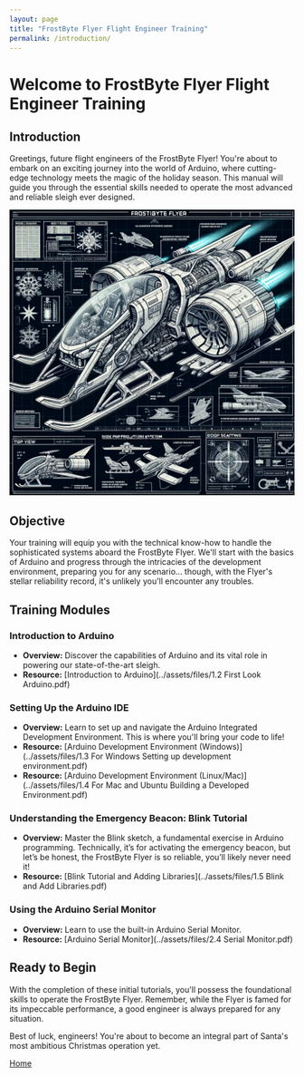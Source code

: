 ```yaml
---
layout: page
title: "FrostByte Flyer Flight Engineer Training"
permalink: /introduction/
---
```


# Welcome to FrostByte Flyer Flight Engineer Training

## Introduction
Greetings, future flight engineers of the FrostByte Flyer! You're about to embark on an exciting journey into the world of Arduino, where cutting-edge technology meets the magic of the holiday season. This manual will guide you through the essential skills needed to operate the most advanced and reliable sleigh ever designed.

![](../assets/images/frostbyte_flyer.png)

## Objective
Your training will equip you with the technical know-how to handle the sophisticated systems aboard the FrostByte Flyer. We'll start with the basics of Arduino and progress through the intricacies of the development environment, preparing you for any scenario... though, with the Flyer's stellar reliability record, it's unlikely you'll encounter any troubles.

## Training Modules

### Introduction to Arduino
- **Overview:** Discover the capabilities of Arduino and its vital role in powering our state-of-the-art sleigh.
- **Resource:** [Introduction to Arduino](../assets/files/1.2 First Look Arduino.pdf)

### Setting Up the Arduino IDE
- **Overview:** Learn to set up and navigate the Arduino Integrated Development Environment. This is where you'll bring your code to life!
- **Resource:** [Arduino Development Environment (Windows)](../assets/files/1.3 For Windows Setting up development environment.pdf)
- **Resource:** [Arduino Development Environment (Linux/Mac)](../assets/files/1.4 For Mac and Ubuntu Building a Developed Environment.pdf)

### Understanding the Emergency Beacon: Blink Tutorial
- **Overview:** Master the Blink sketch, a fundamental exercise in Arduino programming. Technically, it’s for activating the emergency beacon, but let’s be honest, the FrostByte Flyer is so reliable, you’ll likely never need it!
- **Resource:** [Blink Tutorial and Adding Libraries](../assets/files/1.5 Blink and Add Libraries.pdf)

### Using the Arduino Serial Monitor
- **Overview:** Learn to use the built-in Arduino Serial Monitor.
- **Resource:** [Arduino Serial Monitor](../assets/files/2.4 Serial Monitor.pdf)

## Ready to Begin
With the completion of these initial tutorials, you'll possess the foundational skills to operate the FrostByte Flyer. Remember, while the Flyer is famed for its impeccable performance, a good engineer is always prepared for any situation.

Best of luck, engineers! You're about to become an integral part of Santa's most ambitious Christmas operation yet.

[Home](/)
